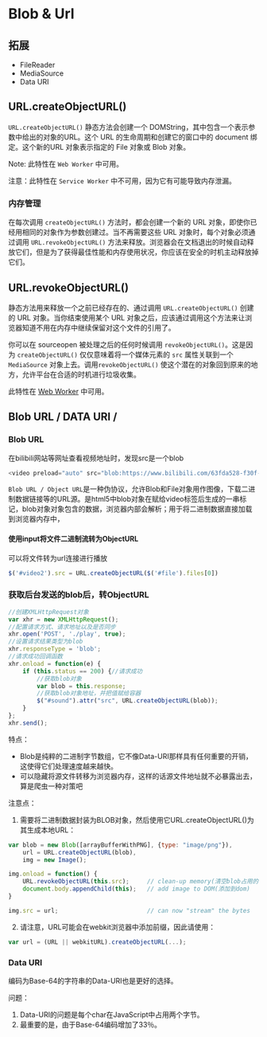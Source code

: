 # Blob & Url

## 拓展
- File​Reader
- MediaSource
- Data URI

## URL.create​ObjectURL()
`URL.createObjectURL()` 静态方法会创建一个 DOMString，其中包含一个表示参数中给出的对象的URL。这个 URL 的生命周期和创建它的窗口中的 document 绑定。这个新的URL 对象表示指定的 File 对象或 Blob 对象。

Note: 此特性在 `Web Worker` 中可用。

注意：此特性在 `Service Worker` 中不可用，因为它有可能导致内存泄漏。

### **内存管理**
在每次调用 `createObjectURL()` 方法时，都会创建一个新的 URL 对象，即使你已经用相同的对象作为参数创建过。当不再需要这些 URL 对象时，每个对象必须通过调用 `URL.revokeObjectURL()` 方法来释放。浏览器会在文档退出的时候自动释放它们，但是为了获得最佳性能和内存使用状况，你应该在安全的时机主动释放掉它们。


## URL.revoke​ObjectURL()
静态方法用来释放一个之前已经存在的、通过调用 `URL.createObjectURL()` 创建的 URL 对象。当你结束使用某个 URL 对象之后，应该通过调用这个方法来让浏览器知道不用在内存中继续保留对这个文件的引用了。

你可以在 sourceopen 被处理之后的任何时候调用 `revokeObjectURL()`。这是因为 `createObjectURL()` 仅仅意味着将一个媒体元素的 `src` 属性关联到一个 `MediaSource` 对象上去。调用`revokeObjectURL()` 使这个潜在的对象回到原来的地方，允许平台在合适的时机进行垃圾收集。

此特性在 [Web Worker](https://developer.mozilla.org/zh-CN/docs/Web/API/Web_Workers_API) 中可用。

## Blob URL / DATA URI / 

### Blob URL

在bilibili网站等网址查看视频地址时，发现src是一个blob

```js
<video preload="auto" src="blob:https://www.bilibili.com/63fda528-f30f-403e-a84a-91c63ee6ec19"></video>
```

`Blob URL / Object URL`是一种伪协议，允许Blob和File对象用作图像，下载二进制数据链接等的URL源。是html5中blob对象在赋给video标签后生成的一串标记，blob对象对象包含的数据，浏览器内部会解析；用于将二进制数据直接加载到浏览器内存中，

#### 使用input将文件二进制流转为ObjectURL
可以将文件转为url连接进行播放

```js
$('#video2').src = URL.createObjectURL($('#file').files[0])
```
### 获取后台发送的blob后，转ObjectURL
```js
//创建XMLHttpRequest对象
var xhr = new XMLHttpRequest();
//配置请求方式、请求地址以及是否同步
xhr.open('POST', './play', true);
//设置请求结果类型为blob
xhr.responseType = 'blob';
//请求成功回调函数
xhr.onload = function(e) {
    if (this.status == 200) {//请求成功
        //获取blob对象
        var blob = this.response;
        //获取blob对象地址，并把值赋给容器
        $("#sound").attr("src", URL.createObjectURL(blob));
    }
};
xhr.send();
```


特点：
- Blob是纯粹的二进制字节数组，它不像Data-URI那样具有任何重要的开销，这使得它们处理速度越来越快。
- 可以隐藏将源文件转移为浏览器内存，这样的话源文件地址就不必暴露出去，算是爬虫一种对策吧

注意点：

1. 需要将二进制数据封装为BLOB对象，然后使用它URL.createObjectURL()为其生成本地URL：

```js
var blob = new Blob([arrayBufferWithPNG], {type: "image/png"}),
    url = URL.createObjectURL(blob),
    img = new Image();

img.onload = function() {
    URL.revokeObjectURL(this.src);     // clean-up memory(清空blob占用的内存)
    document.body.appendChild(this);   // add image to DOM(添加到dom)
}

img.src = url;                         // can now "stream" the bytes
```
2. 请注意，URL可能会在webkit浏览器中添加前缀，因此请使用：
```js
var url = (URL || webkitURL).createObjectURL(...);
```

### Data URI 

编码为Base-64的字符串的Data-URI也是更好的选择。

问题：
1. Data-URI的问题是每个char在JavaScript中占用两个字节。
2. 最重要的是，由于Base-64编码增加了33％。